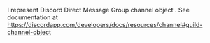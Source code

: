 I represent Discord Direct Message Group channel object .
See documentation at https://discordapp.com/developers/docs/resources/channel#guild-channel-object
